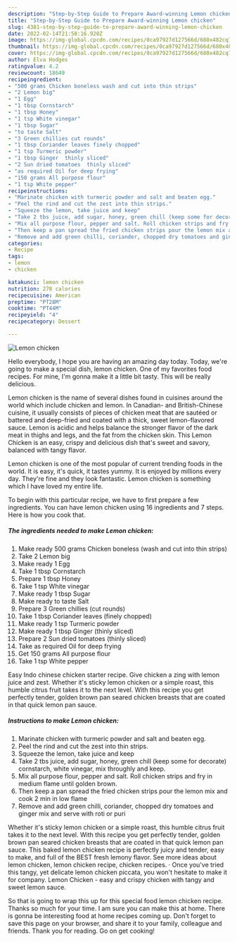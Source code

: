 ```yaml
---
description: "Step-by-Step Guide to Prepare Award-winning Lemon chicken"
title: "Step-by-Step Guide to Prepare Award-winning Lemon chicken"
slug: 4381-step-by-step-guide-to-prepare-award-winning-lemon-chicken
date: 2022-02-14T21:58:16.920Z
image: https://img-global.cpcdn.com/recipes/0ca97927d127566d/680x482cq70/lemon-chicken-recipe-main-photo.jpg
thumbnail: https://img-global.cpcdn.com/recipes/0ca97927d127566d/680x482cq70/lemon-chicken-recipe-main-photo.jpg
cover: https://img-global.cpcdn.com/recipes/0ca97927d127566d/680x482cq70/lemon-chicken-recipe-main-photo.jpg
author: Elva Hodges
ratingvalue: 4.2
reviewcount: 18649
recipeingredient:
- "500 grams Chicken boneless wash and cut into thin strips"
- "2 Lemon big"
- "1 Egg"
- "1 tbsp Cornstarch"
- "1 tbsp Honey"
- "1 tsp White vinegar"
- "1 tbsp Sugar"
- "to taste Salt"
- "3 Green chillies cut rounds"
- "1 tbsp Coriander leaves finely chopped"
- "1 tsp Turmeric powder"
- "1 tbsp Ginger  thinly sliced"
- "2 Sun dried tomatoes  thinly sliced"
- "as required Oil for deep frying"
- "150 grams All purpose flour"
- "1 tsp White pepper"
recipeinstructions:
- "Marinate chicken with turmeric powder and salt and beaten egg."
- "Peel the rind and cut the zest into thin strips."
- "Squeeze the lemon, take juice and keep"
- "Take 2 tbs juice, add sugar, honey, green chill (keep some for decorate) cornstarch, white vinegar, mix throughly and keep."
- "Mix all purpose flour, pepper and salt. Roll chicken strips and fry in medium flame until golden brown."
- "Then keep a pan spread the fried chicken strips pour the lemon mix and cook 2 min in low flame"
- "Remove and add green chilli, coriander, chopped dry tomatoes and ginger mix and serve with roti or puri"
categories:
- Recipe
tags:
- lemon
- chicken

katakunci: lemon chicken 
nutrition: 278 calories
recipecuisine: American
preptime: "PT28M"
cooktime: "PT44M"
recipeyield: "4"
recipecategory: Dessert

---
```



![Lemon chicken](https://img-global.cpcdn.com/recipes/0ca97927d127566d/680x482cq70/lemon-chicken-recipe-main-photo.jpg)

Hello everybody, I hope you are having an amazing day today. Today, we're going to make a special dish, lemon chicken. One of my favorites food recipes. For mine, I'm gonna make it a little bit tasty. This will be really delicious.

Lemon chicken is the name of several dishes found in cuisines around the world which include chicken and lemon. In Canadian- and British-Chinese cuisine, it usually consists of pieces of chicken meat that are sautéed or battered and deep-fried and coated with a thick, sweet lemon-flavored sauce. Lemon is acidic and helps balance the stronger flavor of the dark meat in thighs and legs, and the fat from the chicken skin. This Lemon Chicken is an easy, crispy and delicious dish that&#39;s sweet and savory, balanced with tangy flavor.

Lemon chicken is one of the most popular of current trending foods in the world. It is easy, it's quick, it tastes yummy. It is enjoyed by millions every day. They're fine and they look fantastic. Lemon chicken is something which I have loved my entire life.


To begin with this particular recipe, we have to first prepare a few ingredients. You can have lemon chicken using 16 ingredients and 7 steps. Here is how you cook that.

<!--inarticleads1-->

##### The ingredients needed to make Lemon chicken:

1. Make ready 500 grams Chicken boneless (wash and cut into thin strips)
1. Take 2 Lemon big
1. Make ready 1 Egg
1. Take 1 tbsp Cornstarch
1. Prepare 1 tbsp Honey
1. Take 1 tsp White vinegar
1. Make ready 1 tbsp Sugar
1. Make ready to taste Salt
1. Prepare 3 Green chillies (cut rounds)
1. Take 1 tbsp Coriander leaves (finely chopped)
1. Make ready 1 tsp Turmeric powder
1. Make ready 1 tbsp Ginger  (thinly sliced)
1. Prepare 2 Sun dried tomatoes  (thinly sliced)
1. Take as required Oil for deep frying
1. Get 150 grams All purpose flour
1. Take 1 tsp White pepper


Easy Indo chinese chicken starter recipe. Give chicken a zing with lemon juice and zest. Whether it&#39;s sticky lemon chicken or a simple roast, this humble citrus fruit takes it to the next level. With this recipe you get perfectly tender, golden brown pan seared chicken breasts that are coated in that quick lemon pan sauce. 

<!--inarticleads2-->

##### Instructions to make Lemon chicken:

1. Marinate chicken with turmeric powder and salt and beaten egg.
1. Peel the rind and cut the zest into thin strips.
1. Squeeze the lemon, take juice and keep
1. Take 2 tbs juice, add sugar, honey, green chill (keep some for decorate) cornstarch, white vinegar, mix throughly and keep.
1. Mix all purpose flour, pepper and salt. Roll chicken strips and fry in medium flame until golden brown.
1. Then keep a pan spread the fried chicken strips pour the lemon mix and cook 2 min in low flame
1. Remove and add green chilli, coriander, chopped dry tomatoes and ginger mix and serve with roti or puri


Whether it&#39;s sticky lemon chicken or a simple roast, this humble citrus fruit takes it to the next level. With this recipe you get perfectly tender, golden brown pan seared chicken breasts that are coated in that quick lemon pan sauce. This baked lemon chicken recipe is perfectly juicy and tender, easy to make, and full of the BEST fresh lemony flavor. See more ideas about lemon chicken, lemon chicken recipe, chicken recipes. · Once you&#39;ve tried this tangy, yet delicate lemon chicken piccata, you won&#39;t hesitate to make it for company. Lemon Chicken - easy and crispy chicken with tangy and sweet lemon sauce. 

So that is going to wrap this up for this special food lemon chicken recipe. Thanks so much for your time. I am sure you can make this at home. There is gonna be interesting food at home recipes coming up. Don't forget to save this page on your browser, and share it to your family, colleague and friends. Thank you for reading. Go on get cooking!
